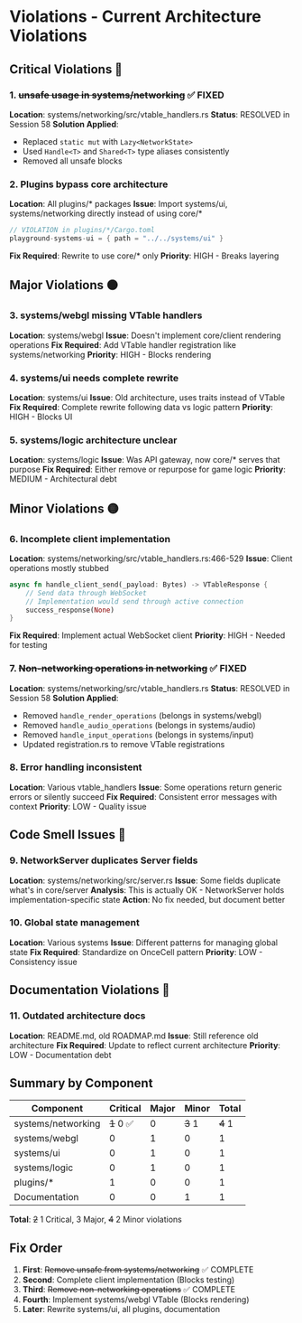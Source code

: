 # Violations - Current Architecture Violations

## Critical Violations 🔴

### 1. ~~unsafe usage in systems/networking~~ ✅ FIXED
**Location**: systems/networking/src/vtable_handlers.rs
**Status**: RESOLVED in Session 58
**Solution Applied**:
- Replaced `static mut` with `Lazy<NetworkState>`
- Used `Handle<T>` and `Shared<T>` type aliases consistently
- Removed all unsafe blocks

### 2. Plugins bypass core architecture
**Location**: All plugins/* packages
**Issue**: Import systems/ui, systems/networking directly instead of using core/*
```rust
// VIOLATION in plugins/*/Cargo.toml
playground-systems-ui = { path = "../../systems/ui" }
```
**Fix Required**: Rewrite to use core/* only
**Priority**: HIGH - Breaks layering

## Major Violations 🟠

### 3. systems/webgl missing VTable handlers
**Location**: systems/webgl
**Issue**: Doesn't implement core/client rendering operations
**Fix Required**: Add VTable handler registration like systems/networking
**Priority**: HIGH - Blocks rendering

### 4. systems/ui needs complete rewrite
**Location**: systems/ui
**Issue**: Old architecture, uses traits instead of VTable
**Fix Required**: Complete rewrite following data vs logic pattern
**Priority**: HIGH - Blocks UI

### 5. systems/logic architecture unclear
**Location**: systems/logic
**Issue**: Was API gateway, now core/* serves that purpose
**Fix Required**: Either remove or repurpose for game logic
**Priority**: MEDIUM - Architectural debt

## Minor Violations 🟡

### 6. Incomplete client implementation
**Location**: systems/networking/src/vtable_handlers.rs:466-529
**Issue**: Client operations mostly stubbed
```rust
async fn handle_client_send(_payload: Bytes) -> VTableResponse {
    // Send data through WebSocket
    // Implementation would send through active connection
    success_response(None)
}
```
**Fix Required**: Implement actual WebSocket client
**Priority**: HIGH - Needed for testing

### 7. ~~Non-networking operations in networking~~ ✅ FIXED
**Location**: systems/networking/src/vtable_handlers.rs
**Status**: RESOLVED in Session 58
**Solution Applied**:
- Removed `handle_render_operations` (belongs in systems/webgl)
- Removed `handle_audio_operations` (belongs in systems/audio)
- Removed `handle_input_operations` (belongs in systems/input)
- Updated registration.rs to remove VTable registrations

### 8. Error handling inconsistent
**Location**: Various vtable_handlers
**Issue**: Some operations return generic errors or silently succeed
**Fix Required**: Consistent error messages with context
**Priority**: LOW - Quality issue

## Code Smell Issues 💭

### 9. NetworkServer duplicates Server fields
**Location**: systems/networking/src/server.rs
**Issue**: Some fields duplicate what's in core/server
**Analysis**: This is actually OK - NetworkServer holds implementation-specific state
**Action**: No fix needed, but document better

### 10. Global state management
**Location**: Various systems
**Issue**: Different patterns for managing global state
**Fix Required**: Standardize on OnceCell pattern
**Priority**: LOW - Consistency issue

## Documentation Violations 📝

### 11. Outdated architecture docs
**Location**: README.md, old ROADMAP.md
**Issue**: Still reference old architecture
**Fix Required**: Update to reflect current architecture
**Priority**: LOW - Documentation debt

## Summary by Component

| Component | Critical | Major | Minor | Total |
|-----------|----------|-------|-------|-------|
| systems/networking | ~~1~~ 0 ✅ | 0 | ~~3~~ 1 | ~~4~~ 1 |
| systems/webgl | 0 | 1 | 0 | 1 |
| systems/ui | 0 | 1 | 0 | 1 |
| systems/logic | 0 | 1 | 0 | 1 |
| plugins/* | 1 | 0 | 0 | 1 |
| Documentation | 0 | 0 | 1 | 1 |

**Total**: ~~2~~ 1 Critical, 3 Major, ~~4~~ 2 Minor violations

## Fix Order

1. **First**: ~~Remove unsafe from systems/networking~~ ✅ COMPLETE
2. **Second**: Complete client implementation (Blocks testing)
3. **Third**: ~~Remove non-networking operations~~ ✅ COMPLETE
4. **Fourth**: Implement systems/webgl VTable (Blocks rendering)
5. **Later**: Rewrite systems/ui, all plugins, documentation